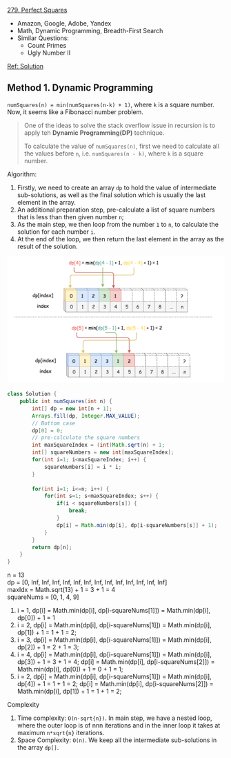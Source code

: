 [279. Perfect Squares](https://leetcode.com/problems/perfect-squares/)

* Amazon, Google, Adobe, Yandex
* Math, Dynamic Programming, Breadth-First Search
* Similar Questions:
    * Count Primes
    * Ugly Number II
    
[Ref: Solution](https://leetcode.com/problems/perfect-squares/solution/)
    
## Method 1. Dynamic Programming
`numSquares(n) = min(numSquares(n-k) + 1)`, where `k` is a square number.
Now, it seems like a Fibonacci number problem.

> One of the ideas to solve the stack overflow issue in recursion is to apply teh **Dynamic Programming(DP)** technique.
>
> To calculate the value of `numSquares(n)`, first we need to calculate all the values before `n`, i.e. `numSquares(n - k)`, where `k` is a square number.

Algorithm:
1. Firstly, we need to create an array `dp` to hold the value of intermediate sub-solutions, as well as the final solution which is usually the last element in the array.
2. An additional preparation step, pre-calculate a list of square numbers that is less than then given number `n`;
3. As the main step, we then loop from the number `1` to `n`, to calculate the solution for each number `i`.
4. At the end of the loop, we then return the last element in the array as the result of the solution.

![tab](images/279_dp.png) 

```java
class Solution {
    public int numSquares(int n) {
        int[] dp = new int[n + 1];
        Arrays.fill(dp, Integer.MAX_VALUE);
        // Bottom case
        dp[0] = 0;
        // pre-calculate the square numbers
        int maxSquareIndex = (int)Math.sqrt(n) + 1;
        int[] squareNumbers = new int[maxSquareIndex];
        for(int i=1; i<maxSquareIndex; i++) {
            squareNumbers[i] = i * i;
        }
        
        for(int i=1; i<=n; i++) {
            for(int s=1; s<maxSquareIndex; s++) {
                if(i < squareNumbers[s]) {
                    break;
                }
                dp[i] = Math.min(dp[i], dp[i-squareNumbers[s]] + 1);
            }
        }
        return dp[n];
    }
}
```

n = 13      
dp = [0, Inf, Inf, Inf, Inf, Inf, Inf, Inf, Inf, Inf, Inf, Inf, Inf, Inf]       
maxIdx = Math.sqrt(13) + 1 = 3 + 1 = 4      
squareNums = [0, 1, 4, 9]       
1. i = 1, dp[i] = Math.min(dp[i], dp[i-squareNums[1]]) = Math.min(dp[i], dp[0]) + 1 = 1
2. i = 2, dp[i] = Math.min(dp[i], dp[i-squareNums[1]]) = Math.min(dp[i], dp[1]) + 1 = 1 + 1 = 2;
3. i = 3, dp[i] = Math.min(dp[i], dp[i-squareNums[1]]) = Math.min(dp[i], dp[2]) + 1 = 2 + 1 = 3;
4. i = 4, dp[i] = Math.min(dp[i], dp[i-squareNums[1]]) = Math.min(dp[i], dp[3]) + 1 = 3 + 1 = 4;
          dp[i] = Math.min(dp[i], dp[i-squareNums[2]]) = Math.min(dp[i], dp[0]) + 1 = 0 + 1 = 1;
5. i = 2, dp[i] = Math.min(dp[i], dp[i-squareNums[1]]) = Math.min(dp[i], dp[4]) + 1 = 1 + 1 = 2;
          dp[i] = Math.min(dp[i], dp[i-squareNums[2]]) = Math.min(dp[i], dp[1]) + 1 = 1 + 1 = 2;
          
Complexity
1. Time complexity: `O(n⋅sqrt{n})`. In main step, we have a nested loop, where the outer loop is of nnn iterations and 
in the inner loop it takes at maximum `n*sqrt{n}` iterations.
2. Space Complexity: `O(n)`. We keep all the intermediate sub-solutions in the array `dp[]`. 